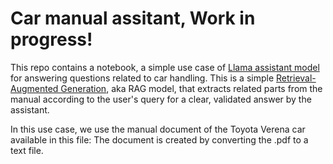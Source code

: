 # Car manual assitant, Work in progress!

This repo contains a notebook, a simple use case of [Llama assistant model](https://huggingface.co/meta-llama/Meta-Llama-3-8B-Instruct) for answering questions related to car handling. 
This is a simple [Retrieval-Augmented Generation](https://blogs.nvidia.com/blog/what-is-retrieval-augmented-generation/), aka RAG model, that extracts related parts from the manual according to the user's query for a clear, validated answer by the assistant.

In this use case, we use the manual document of the Toyota Verena car available in this file: The document is created by converting the .pdf to a text file.

